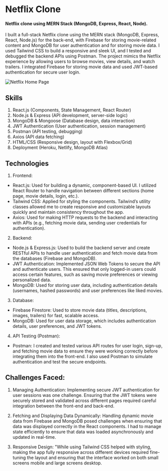 # Netflix Clone 
#### Netflix clone using MERN Stack (MongoDB, Express, React, Node).
I built a full-stack Netflix clone using the MERN stack (MongoDB, Express, React, Node.js) for the back-end, with Firebase for storing movie-related content and MongoDB for user authentication and for storing movie data. I used Tailwind CSS to build a responsive and sleek UI, and I tested and debugged the backend APIs using Postman. The project mimics the Netflix experience by allowing users to browse movies, view details, and watch trailers. I integrated Firebase for storing movie data and used JWT-based authentication for secure user login.
<br />

![Netflix Home Page](https://github.com/tobyameer/netflix-clone/blob/main/NeftlixHomePage.png)


## Skills
1. React.js (Components, State Management, React Router)
2. Node.js & Express (API development, server-side logic)
3. MongoDB & Mongoose (Database design, data interaction)
4. JWT Authentication (User authentication, session management)
5. Postman (API testing, debugging)
6. Axios (API data fetching)
7. HTML/CSS (Responsive design, layout with Flexbox/Grid)
8. Deployment (Heroku, Netlify, MongoDB Atlas)

## Technologies
1. Frontend:
  * React.js: Used for building a dynamic, component-based UI. I utilized React Router to handle navigation between different sections (home page, movie details, login, etc.).
  * Tailwind CSS: Applied for styling the components. Tailwind’s utility classes allowed me to create responsive and customizable layouts quickly and maintain consistency throughout the app.
  * Axios: Used for making HTTP requests to the backend and interacting with APIs (e.g., fetching movie data, sending user credentials for authentication).
    
2. Backend:
  * Node.js & Express.js: Used to build the backend server and create RESTful APIs to handle user authentication and fetch movie data from the databases (Firebase and MongoDB).
  * JWT Authentication: Implemented JSON Web Tokens to secure the API and authenticate users. This ensured that only logged-in users could access certain features, such as saving movie preferences or viewing personalized data.
  * MongoDB: Used for storing user data, including authentication details (usernames, hashed passwords) and user preferences like liked movies.
    
3. Database:
  * Firebase Firestore: Used to store movie data (titles, descriptions, images, trailers) for fast, scalable access.
  * MongoDB: Used for user data storage, which includes authentication details, user preferences, and JWT tokens.
    
4. API Testing (Postman):
  * Postman: I created and tested various API routes for user login, sign-up, and fetching movie data to ensure they were working correctly before integrating them into the front-end. I also used Postman to simulate authentication and test the secure endpoints.
    
## Challenges Faced:
1. Managing Authentication: Implementing secure JWT authentication for user sessions was one challenge. Ensuring that the JWT tokens were securely stored and validated across different pages required careful integration between the front-end and back-end.

2. Fetching and Displaying Data Dynamically: Handling dynamic movie data from Firebase and MongoDB posed challenges when ensuring that data was displayed correctly in the React components. I had to manage state efficiently to ensure that data was loaded asynchronously and updated in real-time.

3. Responsive Design: "While using Tailwind CSS helped with styling, making the app fully responsive across different devices required fine-tuning the layout and ensuring that the interface worked on both small screens mobile and large screens desktop.








  



